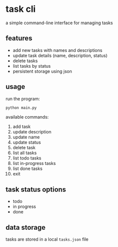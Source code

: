 # task cli

a simple command-line interface for managing tasks

## features

- add new tasks with names and descriptions
- update task details (name, description, status)
- delete tasks
- list tasks by status
- persistent storage using json

## usage

run the program:

```bash
python main.py
```

available commands:

1. add task
2. update description
3. update name
4. update status
5. delete task
6. list all tasks
7. list todo tasks
8. list in-progress tasks
9. list done tasks
10. exit

## task status options

- todo
- in progress
- done

## data storage

tasks are stored in a local `tasks.json` file
